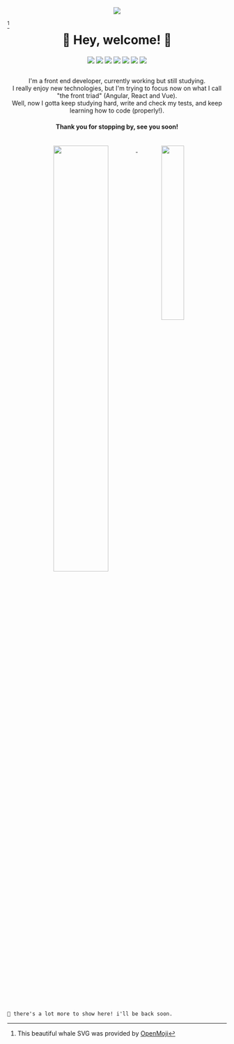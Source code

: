 <div align="center">
  <image  src="https://user-images.githubusercontent.com/57035325/155044699-068a8667-7c85-43d2-8b59-919a435ba621.svg" />
</div>

[^1]

<h1 align="center" style="margin-top: 0;">
  🌊 Hey, welcome! 👋
</h1>
<div align="center">
  <img align="center" src="https://img.shields.io/badge/-javascript-ccb818?logo=javascript&logoColor=white&logoWidth=20" />
  <img align="center" src="https://img.shields.io/badge/-node-339933?logo=nodedotjs&logoColor=white&logoWidth=20" />
  <img align="center" src="https://img.shields.io/badge/-typescript-3178C6?logo=typescript&logoColor=white&logoWidth=20"/>
  <img align="center" src="https://img.shields.io/badge/-react-52b5d1?logo=react&logoColor=white&logoWidth=20" />
  <img align="center" src="https://img.shields.io/badge/-angular-DD0031?logo=angular&logoWidth=20" />
  <img align="center" src="https://img.shields.io/badge/-nest%20js-E0234E?logo=nestjs&logoColor=white&logoWidth=20" />
  <img align="center" src="https://img.shields.io/badge/-react%20query-FF4154?logo=reactquery&logoColor=white&logoWidth=20" />
</div>
<br />
<p align="center">
  I'm a front end developer, currently working but still studying.<br />
  I really enjoy new technologies, but I'm trying to focus now on what I call "the front triad" (Angular, React and Vue).<br />
  Well, now I gotta keep studying hard, write and check my tests, and keep learning how to code (properly!).<br />
</p>
<h4 align="center">Thank you for stopping by, see you soon!</h4>
<br />
<div width="100%" align="center">
  <a href="https://github.com/anuraghazra/github-readme-stats">
    <img align="top" width="50%" src="https://github-readme-stats.vercel.app/api?username=matefgo&count_private=true&show_icons=true2&hide=stars,prs,issues,contribs&include_all_commits=true&custom_title=My%20current%20stats" /> 
  </a>
  <a href="https://github.com/anuraghazra/github-readme-stats">
    <img align="top" width="32%" src="https://github-readme-stats.vercel.app/api/top-langs/?username=matefgo&layout=compact" />
  </a>
</div>
<br />

```
🚧 there's a lot more to show here! i'll be back soon.
```

[^1]: This beautiful whale SVG was provided by [OpenMoji](https://openmoji.org/library/#search=whale)



